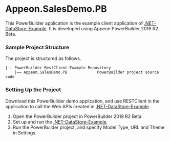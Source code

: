 # <b>Appeon.SalesDemo.PB</b>

This PowerBuilder application is the example client application of [.NET-DataStore-Example](https://github.com/Appeon/.NET-DataStore-Example). It is developed using Appeon PowerBuilder 2019 R2 Beta.

### Sample Project Structure

The project is structured as follows.

```
|—— PowerBuilder-RestClient-Example Repository 
	|—— Appeon.SalesDemo.PB				PowerBuilder project source code	
```

### Setting Up the Project

Download this PowerBuilder demo application, and use RESTClient in the application to call the Web APIs created in  [.NET-DataStore-Example](https://github.com/Appeon/.NET-DataStore-Example).

1. Open the PowerBuilder project in PowerBuilder 2019 R2 Beta.
2. Set up and run the  [.NET-DataStore-Example](https://github.com/Appeon/.NET-DataStore-Example).
3. Run the PowerBuilder project, and specify Model Type, URL and Theme in Settings.

 
